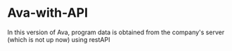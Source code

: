 # Ava-with-API
In this version of Ava, program data is obtained from the company's server (which is not up now) using restAPI
